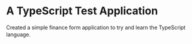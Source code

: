 # A TypeScript Test Application
Created a simple finance form application to try and learn the TypeScript language.
<image src="https://upload.wikimedia.org/wikipedia/commons/thumb/4/4c/Typescript_logo_2020.svg/1200px-Typescript_logo_2020.svg.png" width=16 height="16">